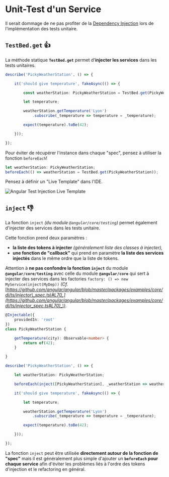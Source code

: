 # Unit-Test d'un Service

Il serait dommage de ne pas profiter de la [Dependency Injection](../../dependency-injection/) lors de l'implémentation des tests unitaire.

## `TestBed.get` 👍

La méthode statique **`TestBed.get`** permet d'**injecter les services** dans les tests unitaires.

```typescript
describe('PickyWeatherStation', () => {

    it('should give temperature', fakeAsync(() => {

        const weatherStation: PickyWeatherStation = TestBed.get(PickyWeatherStation);

        let temperature;

        weatherStation.getTemperature('Lyon')
            .subscribe(_temperature => temperature = _temperature);

        expect(temperature).toBe(42);

    }));

});
```


Pour éviter de récupérer l'instance dans chaque "spec", pensez à utiliser la fonction `beforeEach`!

```typescript
let weatherStation: PickyWeatherStation;
beforeEach(() => weatherStation = TestBed.get(PickyWeatherStation));
```


Pensez à définir un "Live Template" dans l'IDE.

![Angular Test Injection Live Template](../../../.gitbook/assets/angular-inject-live-template.gif)

## `inject` 👎

La fonction `inject` _\(du module `@angular/core/testing`\)_ permet également d'injecter des services dans les tests unitaire.

Cette fonction prend deux paramètres :

* **la liste des tokens à injecter** _\(généralement liste des classes à injecter\),_
* **une fonction de "callback"** qui prend en paramètre **la liste des services injectés** dans le même ordre que la liste de tokens.


Attention à **ne pas confondre la fonction `inject`** du module **`@angular/core/testing`** avec celle du module **`@angular/core`** qui sert à injecter des services dans les factories `factory: () => new MyService(inject(MyDep))` _\(Cf._ [_https://github.com/angular/angular/blob/master/packages/examples/core/di/ts/injector\_spec.ts\#L70_](https://github.com/angular/angular/blob/master/packages/examples/core/di/ts/injector_spec.ts#L70)_\)_.


```typescript
@Injectable({
    providedIn: 'root'
})
class PickyWeatherStation {

    getTemperature(city): Observable<number> {
        return of(42);
    }

}
```


```typescript
describe('PickyWeatherStation', () => {

    let weatherStation: PickyWeatherStation;

    beforeEach(inject([PickyWeatherStation], _weatherStation => weatherStation = _weatherStation));

    it('should give temperature', fakeAsync(() => {

        let temperature;

        weatherStation.getTemperature('Lyon')
            .subscribe(_temperature => temperature = _temperature);

        expect(temperature).toBe(42);

    }));

});
```


La fonction `inject` peut être utilisée **directement autour de la fonction de "spec"** mais il est généralement plus simple d'ajouter un **`beforeEach` pour chaque service** afin d'éviter les problèmes liés à l'ordre des tokens d'injection et le refactoring en général.


